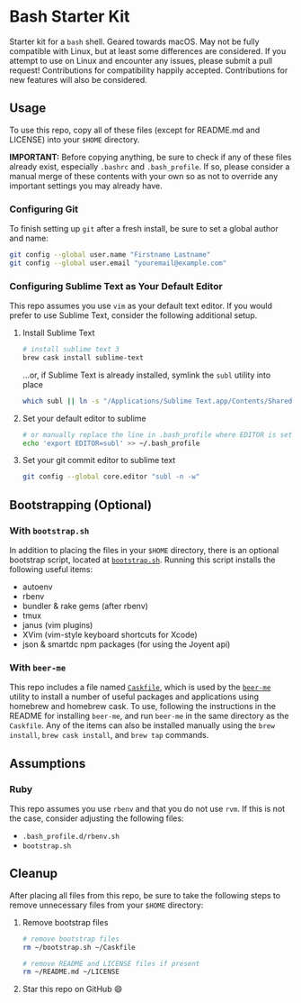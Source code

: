 # Bash Starter Kit

Starter kit for a `bash` shell. Geared towards macOS. May not be fully
compatible with Linux, but at least some differences are considered. If
you attempt to use on Linux and encounter any issues, please submit a
pull request! Contributions for compatibility happily accepted.
Contributions for new features will also be considered.

## Usage

To use this repo, copy all of these files (except for README.md and
LICENSE) into your `$HOME` directory.

**IMPORTANT:** Before copying anything, be sure to check if any of these
files already exist, especially `.bashrc` and `.bash_profile`. If so,
please consider a manual merge of these contents with your own so as not
to override any important settings you may already have.

### Configuring Git

To finish setting up `git` after a fresh install, be sure to set a
global author and name:

```bash
git config --global user.name "Firstname Lastname"
git config --global user.email "youremail@example.com"
```

### Configuring Sublime Text as Your Default Editor

This repo assumes you use `vim` as your default text editor. If you
would prefer to use Sublime Text, consider the following additional
setup.

1. Install Sublime Text

    ```bash
    # install sublime text 3
    brew cask install sublime-text
    ```

    ...or, if Sublime Text is already installed, symlink the `subl` utility into place

    ```bash
    which subl || ln -s "/Applications/Sublime Text.app/Contents/SharedSupport/bin/subl" /usr/local/bin/subl
    ```
1. Set your default editor to sublime

    ```bash
    # or manually replace the line in .bash_profile where EDITOR is set
    echo 'export EDITOR=subl' >> ~/.bash_profile
    ```
1.  Set your git commit editor to sublime text

    ```bash
    git config --global core.editor "subl -n -w"
    ```

## Bootstrapping (Optional)

### With `bootstrap.sh`

In addition to placing the files in your `$HOME` directory, there is an
optional bootstrap script, located at
[`bootstrap.sh`](/bootstrap.sh). Running this
script installs the following useful items:

* autoenv
* rbenv
* bundler &amp; rake gems (after rbenv)
* tmux
* janus (vim plugins)
* XVim (vim-style keyboard shortcuts for Xcode)
* json &amp; smartdc npm packages (for using the Joyent api)

### With `beer-me`

This repo includes a file named [`Caskfile`](/Caskfile), which is used by the
[`beer-me`](https://github.com/rafecolton/beer-me) utility to install a
number of useful packages and applications using homebrew and homebrew
cask. To use, following the instructions in the README for
installing `beer-me`, and run `beer-me` in the same directory as the
`Caskfile`. Any of the items can also be installed manually using the
`brew install`, `brew cask install`, and `brew tap` commands.

## Assumptions

### Ruby

This repo assumes you use `rbenv` and that you do not use `rvm`. If this
is not the case, consider adjusting the following files:

* `.bash_profile.d/rbenv.sh`
* `bootstrap.sh`

## Cleanup

After placing all files from this repo, be sure to take the following
steps to remove unnecessary files from your `$HOME` directory:

1. Remove bootstrap files

    ```bash
    # remove bootstrap files
    rm ~/bootstrap.sh ~/Caskfile

    # remove README and LICENSE files if present
    rm ~/README.md ~/LICENSE
    ```

1. Star this repo on GitHub 😄
